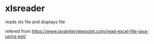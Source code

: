 # xlsreader
reads xls file and displays file 

refered from https://www.javainterviewpoint.com/read-excel-file-java-using-poi/
